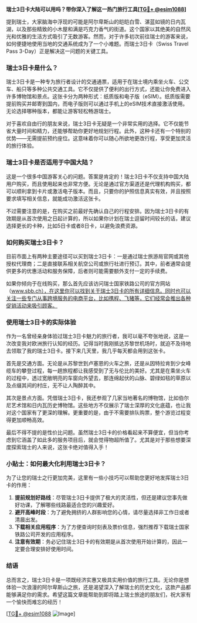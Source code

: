 **瑞士3日卡大陆可以用吗？带你深入了解这一热门旅行工具[[TG💪+ @esim1088](https://t.me/s/esim1088)]**

提到瑞士，大家脑海中浮现的可能是阿尔卑斯山的皑皑白雪、湛蓝如镜的日内瓦湖，以及那些精致的小木屋和满是巧克力香气的街道。这个国家以其绝美的自然风光和优雅的生活方式吸引了无数游客。然而，对于许多初次前往瑞士的游客来说，如何便捷地使用当地的交通系统成为了一个小难题。而瑞士3日卡（Swiss Travel Pass 3-Day）正是解决这一问题的关键工具。

### 瑞士3日卡是什么？

瑞士3日卡是一种专为旅行者设计的交通通票，适用于在瑞士境内乘坐火车、公交车、船只等多种公共交通工具。它不仅提供了便利的出行方式，还能让你免费进入许多博物馆和景点。这张卡分为两种形式：纸质版和电子版（eSIM）。纸质版需要提前购买并邮寄到国内，而电子版则可以通过手机上的eSIM技术直接激活使用。无论选择哪种版本，都能让游客轻松畅游瑞士。

对于喜欢自由行的朋友来说，瑞士3日卡无疑是一个非常实用的选择。它不仅能节省大量时间和精力，还能够帮助你更好地规划行程。此外，这种卡还有一个特别的优势——无需提前预约座位。这意味着你可以随心所欲地更改行程，享受更加灵活的旅行体验。

### 瑞士3日卡是否适用于中国大陆？

这是一个很多中国游客关心的问题。答案是肯定的！瑞士3日卡不仅支持中国大陆用户购买，而且使用起来也非常方便。无论是通过官方渠道还是代理机构购买，都可以顺利拿到卡片或激活电子版本。而且，只要你的护照信息真实有效，并且按照要求填写相关信息，就能成功激活这张卡。

不过需要注意的是，在购买之前最好先确认自己的行程安排。因为瑞士3日卡的有效期是从首次使用之日起计算的，所以如果你计划在瑞士逗留时间较长的话，建议选择更长的卡种，比如5日卡或者8日卡，以避免浪费资源。

### 如何购买瑞士3日卡？

目前市面上有两种主要途径可以买到瑞士3日卡：一是通过瑞士旅游局官网或其他授权代理商；二是直接联系相关航空公司或旅行社进行预订。其中，前者通常会提供更多的优惠活动和服务保障，后者则可能需要额外支付一定的手续费。

如果你倾向于在线购买，那么首先应该访问瑞士国家铁路公司的官方网站（www.sbb.ch），在这里你可以找到关于瑞士3日卡的所有详细信息。同时也可以关注一些专门从事跨境服务的电商平台，比如携程、飞猪等，它们经常会推出各种促销活动来吸引顾客。

### 使用瑞士3日卡的实际体验

作为一名曾经亲身体验过瑞士3日卡魅力的旅行者，我可以毫不夸张地说，这是一次改变我对欧洲旅行认知的经历。记得当时我刚抵达苏黎世机场时，就迫不及待地去领取了我的瑞士3日卡。接下来几天里，我几乎每天都会用到这张卡。

首先是交通方面。无论是从苏黎世到卢塞恩的火车之旅，还是从因特拉肯到少女峰缆车的攀登过程，每一趟旅程都让我感受到了无与伦比的美好。尤其是在乘坐火车的过程中，透过宽敞明亮的车窗向外望去，那连绵起伏的山脉、碧绿如毯的草原以及点缀其间的村庄，无不让人陶醉其中。

其次是景点方面。凭借瑞士3日卡，我还参观了几家当地著名的博物馆，比如伯尔尼艺术馆和日内瓦历史博物馆。这些地方不仅展示了瑞士深厚的文化底蕴，也让我对这个国家有了更深的理解。更重要的是，由于不需要排队购票，整个游览过程变得更加顺畅高效。

最后不得不提的是性价比问题。虽然瑞士3日卡的价格看起来不算便宜，但当你考虑到它涵盖了如此多的服务项目后，就会觉得物超所值了。尤其是对于那些想要深度探索瑞士的人来说，这张卡绝对值得入手！

### 小贴士：如何最大化利用瑞士3日卡？

为了让您的瑞士之行更加完美，这里有一些小技巧可以帮助您更好地发挥瑞士3日卡的作用：

1. **提前规划好路线**：尽管瑞士3日卡提供了极大的灵活性，但还是建议您事先做好功课，了解哪些线路最适合您的兴趣爱好。
2. **避开高峰时段**：为了避免拥挤的人群影响您的心情，请尽量选择非工作日或者清晨出发。
3. **下载相关应用程序**：为了方便查询时刻表及票价信息，强烈推荐下载瑞士国家铁路公司开发的应用程序。
4. **注意有效期**：务必记住瑞士3日卡的有效期是从首次使用开始计算的，因此一定要合理安排好使用时间。

### 结语

总而言之，瑞士3日卡是一项既经济实惠又极具实用价值的旅行工具。无论你是想体验一次浪漫的阿尔卑斯山之旅，还是渴望深入了解瑞士的历史文化，这款产品都能够满足你的需求。希望这篇文章能帮助到即将踏上瑞士旅途的朋友们，祝大家有一个愉快而难忘的经历！

[[TG💪+ @esim1088](https://t.me/s/esim1088) ![Image](https://i.postimg.cc/4NQfJmqS/Snipaste-2025-05-13-00-14-12.png)]